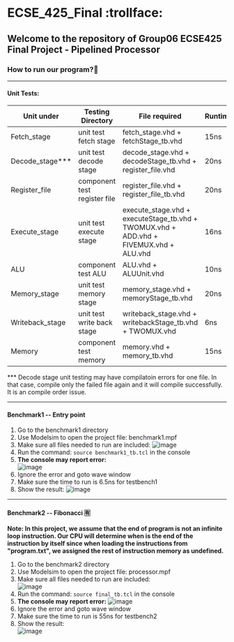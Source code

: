 # ECSE_425_Final :trollface:

## Welcome to the repository of Group06 ECSE425 Final Project - Pipelined Processor

### How to run our program?:partying_face:
----
#### Unit Tests:
| Unit under | Testing Directory | File required  |  Runtime
| ----------- | ----------- |  ----------- | ----------- |
|Fetch_stage |unit test fetch stage| fetch_stage.vhd + fetchStage_tb.vhd	| 15ns|
|Decode_stage***| unit test decode stage |decode_stage.vhd + decodeStage_tb.vhd + register_file.vhd|20ns|
|Register_file|component test register file|register_file.vhd + register_file_tb.vhd |20ns|
|Execute_stage|unit test execute stage|execute_stage.vhd + executeStage_tb.vhd + TWOMUX.vhd + ADD.vhd + FIVEMUX.vhd + ALU.vhd|16ns|
|ALU |component test ALU|ALU.vhd	+ ALUUnit.vhd |10ns|
|Memory_stage|unit test memory stage|memory_stage.vhd + memoryStage_tb.vhd |20ns|
|Writeback_stage|unit test write back stage|writeback_stage.vhd + writebackStage_tb.vhd  + TWOMUX.vhd| 6ns|
|Memory|component test memory|memory.vhd + memory_tb.vhd|15ns|

*** Decode stage unit testing may have compilatoin errors for one file. In that case, compile only the failed file again and it will compile successfully. It is an compile order issue.

----
#### Benchmark1 -- Entry point
1. Go to the benchmark1 directory
2. Use Modelsim to open the project file: benchmark1.mpf  
3. Make sure all files needed to run are included:
![image](https://user-images.githubusercontent.com/54852475/163653747-6d7b24a7-cc53-441f-a9f8-3112c6aeb199.png)  
4. Run the command: `source benchmark1_tb.tcl` in the console   
5. **The console may report error:**  
![image](https://user-images.githubusercontent.com/54852475/163653827-138fe6f7-932e-48f0-8e14-951a002f7da8.png)  
6. Ignore the error and goto wave window
7. Make sure the time to run is 6.5ns for testbench1
8. Show the result:
![image](https://user-images.githubusercontent.com/54852475/163653939-7dec9551-260a-4491-9c82-e786ab60a8b1.png)


----
#### Benchmark2 -- Fibonacci :u6709:
__Note: In this project, we assume that the end of program is not an infinite loop instruction. Our CPU will determine when is the end of the instruction by itself since when loading the instructions from "program.txt", we assigned the rest of instruction memory as undefined.__

1. Go to the benchmark2 directory
2. Use Modelsim to open the project file: processor.mpf
3. Make sure all files needed to run are included:  
![image](https://user-images.githubusercontent.com/54852475/163636158-4a811603-194b-4c20-b5ef-81a1dcc61e77.png)
4. Run the command: `source final_tb.tcl` in the console   
5. **The console may report error:**  ![image](https://user-images.githubusercontent.com/54852475/163636274-dbd16117-acce-4ed7-a036-7e6e1d73ddbb.png)
6. Ignore the error and goto wave window
7. Make sure the time to run is 55ns for testbench2
8. Show the result:   
![image](https://user-images.githubusercontent.com/54852475/163637826-acf55b04-f692-4183-880e-2bdb1efdc395.png)
